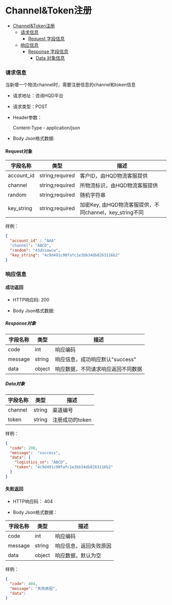 # Channel&Token注册

- [Channel&Token注册](#Channel&Token注册)
    - [请求信息](#请求信息)
        - [Request 字段信息](#Request对象)
    - [响应信息](#响应信息)
        - [Response 字段信息](#Response对象)
            - [Data 对象信息](#Data对象)


### 请求信息

当新增一个物流channel时，需要注册信息的channel和token信息

- 请求地址：咨询HQD平台

- 请求类型：POST

- Header参数：
  
  Content-Type - application/json

- Body Json格式数据:

#### Request对象

| 字段名称 | 类型 |  描述 |
| --- | --- |  --- |
| account_id | string;required | 客户ID，由HQD物流客服提供 |
| channel | string;required | 所物流标识，由HQD物流客服提供 |
| random | string;required | 随机字符串 |
| key_string | string;required | 加密Key, 由HQD物流客服提供，不同channel，key_string不同 |

样例：
  
  ``` json
  {
    "account_id" : "AAA"
    "channel": "ABCD",
    "random": "43dssowcw",
    "key_string": "4c9d491c90fafc1e3bb34db8263116b2" 
  }
  ```

### 响应信息

#### 成功返回

- HTTP响应码: 200

- Body Json格式数据:

##### Response对象

| 字段名称 | 类型 |  描述 |
| --- | --- |  --- |
|code  | int       | 响应编码| 
|message |  string  | 响应信息，成功响应默认"success"| 
|data    | object   | 响应数据，不同请求响应返回不同数据| 


##### Data对象

| 字段名称 | 类型 |  描述 |
| --- | --- |  --- |
|channel | string | 渠道编号|
|token   | string|  注册成功的token|

样例：
  
``` json
{
  "code": 200,
  "message":  "success",
  "data": {
    "logistics_sn": "ABCD",
    "token": "4c9d491c90fafc1e3bb34db8263116b2"  
  }
}
```

#### 失败返回

- HTTP响应码： 404

- Body Json格式数据：

| 字段名称 | 类型 |  描述 |
| --- | --- |  --- |
|code  |   int   |   响应编码|
|message | string|  响应信息，返回失败原因|
|data  |  object |  响应数据，默认为空|


样例：

``` json
{
  "code": 404,
  "message": "失败原因",
  "data":
}
```
